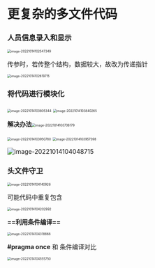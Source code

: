 # 更复杂的多文件代码

### 人员信息录入和显示

<img src="C:\Users\Lanson\AppData\Roaming\Typora\typora-user-images\image-20221014102547349.png" alt="image-20221014102547349" style="zoom:50%;" />

传参时，若传整个结构，数据较大，故改为传递指针

<img src="C:\Users\Lanson\AppData\Roaming\Typora\typora-user-images\image-20221014102619715.png" alt="image-20221014102619715" style="zoom:50%;" />

### 将代码进行模块化

<img src="C:\Users\Lanson\AppData\Roaming\Typora\typora-user-images\image-20221014103805344.png" alt="image-20221014103805344" style="zoom:50%;" />

<img src="C:\Users\Lanson\AppData\Roaming\Typora\typora-user-images\image-20221014103840265.png" alt="image-20221014103840265" style="zoom:50%;" />

**解决办法**<img src="C:\Users\Lanson\AppData\Roaming\Typora\typora-user-images\image-20221014103736179.png" alt="image-20221014103736179" style="zoom:50%;" />

<img src="C:\Users\Lanson\AppData\Roaming\Typora\typora-user-images\image-20221014103950780.png" alt="image-20221014103950780" style="zoom:50%;" />

<img src="C:\Users\Lanson\AppData\Roaming\Typora\typora-user-images\image-20221014103957398.png" alt="image-20221014103957398" style="zoom:50%;" />

![image-20221014104048715](C:\Users\Lanson\AppData\Roaming\Typora\typora-user-images\image-20221014104048715.png)

### 头文件守卫

<img src="C:\Users\Lanson\AppData\Roaming\Typora\typora-user-images\image-20221014104140926.png" alt="image-20221014104140926" style="zoom:50%;" />

可能代码中重复包含

<img src="C:\Users\Lanson\AppData\Roaming\Typora\typora-user-images\image-20221014104202992.png" alt="image-20221014104202992" style="zoom:50%;" />

**==利用条件编译==**

<img src="C:\Users\Lanson\AppData\Roaming\Typora\typora-user-images\image-20221014104318868.png" alt="image-20221014104318868" style="zoom:50%;" />

**#pragma once** 和 条件编译对比

<img src="C:\Users\Lanson\AppData\Roaming\Typora\typora-user-images\image-20221014104555750.png" alt="image-20221014104555750" style="zoom:50%;" />